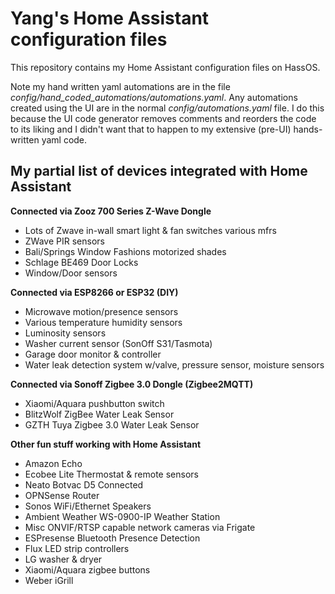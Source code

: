 # Yang's Home Assistant configuration files

This repository contains my Home Assistant configuration files on HassOS.

Note my hand written yaml automations are in the file *config/hand_coded_automations/automations.yaml*.  Any automations created using the UI are in the normal *config/automations.yaml* file.  I do this because the UI code generator removes comments and reorders the code to its liking and I didn't want that to happen to my extensive (pre-UI) hands-written yaml code.

## My partial list of devices integrated with Home Assistant

**Connected via Zooz 700 Series Z-Wave Dongle**
- Lots of Zwave in-wall smart light & fan switches various mfrs
- ZWave PIR sensors
- Bali/Springs Window Fashions motorized shades
- Schlage BE469 Door Locks
- Window/Door sensors 

**Connected via ESP8266 or ESP32 (DIY)**
- Microwave motion/presence sensors
- Various temperature humidity sensors 
- Luminosity sensors
- Washer current sensor (SonOff S31/Tasmota)
- Garage door monitor & controller
- Water leak detection system w/valve, pressure sensor, moisture sensors

**Connected via Sonoff Zigbee 3.0 Dongle (Zigbee2MQTT)**
- Xiaomi/Aquara pushbutton switch
- BlitzWolf ZigBee Water Leak Sensor
- GZTH Tuya Zigbee 3.0 Water Leak Sensor

**Other fun stuff working with Home Assistant**
- Amazon Echo
- Ecobee Lite Thermostat & remote sensors
- Neato Botvac D5 Connected
- OPNSense Router
- Sonos WiFi/Ethernet Speakers
- Ambient Weather WS-0900-IP Weather Station
- Misc ONVIF/RTSP capable network cameras via Frigate
- ESPresense Bluetooth Presence Detection
- Flux LED strip controllers
- LG washer & dryer
- Xiaomi/Aquara zigbee buttons
- Weber iGrill